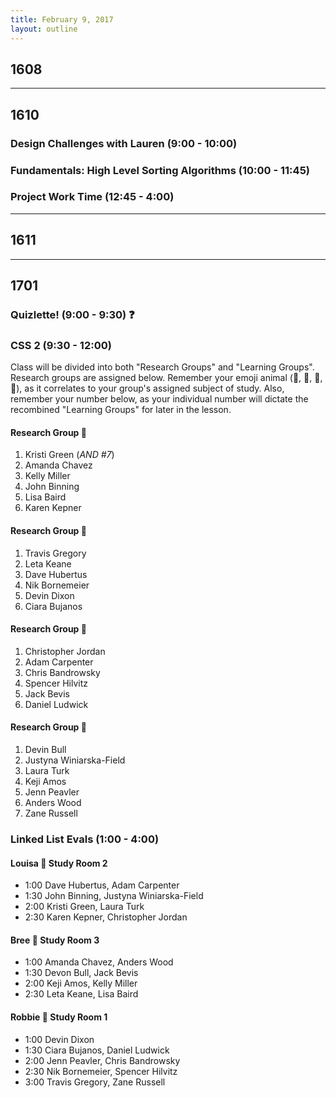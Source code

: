 ```yaml
---
title: February 9, 2017
layout: outline
---
```


## 1608

--------------------------------------------

## 1610

### Design Challenges with Lauren (9:00 - 10:00)

### Fundamentals: High Level Sorting Algorithms (10:00 - 11:45)

### Project Work Time (12:45 - 4:00)

--------------------------------------------

## 1611

--------------------------------------------

## 1701

### Quizlette! (9:00 - 9:30) :question:

### CSS 2 (9:30 - 12:00)
Class will be divided into both "Research Groups" and "Learning Groups". Research groups are assigned below. Remember your emoji animal (:panda_face:, :snake:, :ant:, :dragon_face:), as it correlates to your group's assigned subject of study. Also, remember your number below, as your individual number will dictate the recombined "Learning Groups" for later in the lesson.

#### Research Group :panda_face:

1. Kristi Green (*AND #7*)
2. Amanda Chavez
3. Kelly Miller
4. John Binning
5. Lisa Baird
6. Karen Kepner

#### Research Group :snake:

1. Travis Gregory
2. Leta Keane
3. Dave Hubertus
4. Nik Bornemeier 
5. Devin Dixon 
6. Ciara Bujanos

#### Research Group :ant:

1. Christopher Jordan
2. Adam Carpenter
3. Chris Bandrowsky
4. Spencer Hilvitz
5. Jack Bevis
6. Daniel Ludwick

#### Research Group :dragon_face:

1. Devin Bull
2. Justyna Winiarska-Field
3. Laura Turk
4. Keji Amos
5. Jenn Peavler
6. Anders Wood
7. Zane Russell

### Linked List Evals (1:00 - 4:00)

#### Louisa :hear_no_evil: Study Room 2

* 1:00 Dave Hubertus, Adam Carpenter
* 1:30 John Binning, Justyna Winiarska-Field
* 2:00 Kristi Green, Laura Turk
* 2:30 Karen Kepner, Christopher Jordan

#### Bree :see_no_evil: Study Room 3

* 1:00 Amanda Chavez, Anders Wood
* 1:30 Devon Bull, Jack Bevis
* 2:00 Keji Amos, Kelly Miller
* 2:30 Leta Keane, Lisa Baird

#### Robbie :speak_no_evil: Study Room 1

* 1:00 Devin Dixon
* 1:30 Ciara Bujanos, Daniel Ludwick
* 2:00 Jenn Peavler, Chris Bandrowsky
* 2:30 Nik Bornemeier, Spencer Hilvitz
* 3:00 Travis Gregory, Zane Russell

